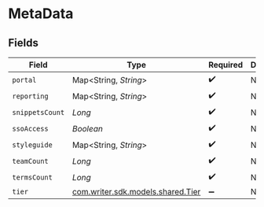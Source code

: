 # MetaData


## Fields

| Field                                                            | Type                                                             | Required                                                         | Description                                                      |
| ---------------------------------------------------------------- | ---------------------------------------------------------------- | ---------------------------------------------------------------- | ---------------------------------------------------------------- |
| `portal`                                                         | Map<String, *String*>                                            | :heavy_check_mark:                                               | N/A                                                              |
| `reporting`                                                      | Map<String, *String*>                                            | :heavy_check_mark:                                               | N/A                                                              |
| `snippetsCount`                                                  | *Long*                                                           | :heavy_check_mark:                                               | N/A                                                              |
| `ssoAccess`                                                      | *Boolean*                                                        | :heavy_check_mark:                                               | N/A                                                              |
| `styleguide`                                                     | Map<String, *String*>                                            | :heavy_check_mark:                                               | N/A                                                              |
| `teamCount`                                                      | *Long*                                                           | :heavy_check_mark:                                               | N/A                                                              |
| `termsCount`                                                     | *Long*                                                           | :heavy_check_mark:                                               | N/A                                                              |
| `tier`                                                           | [com.writer.sdk.models.shared.Tier](../../models/shared/Tier.md) | :heavy_minus_sign:                                               | N/A                                                              |